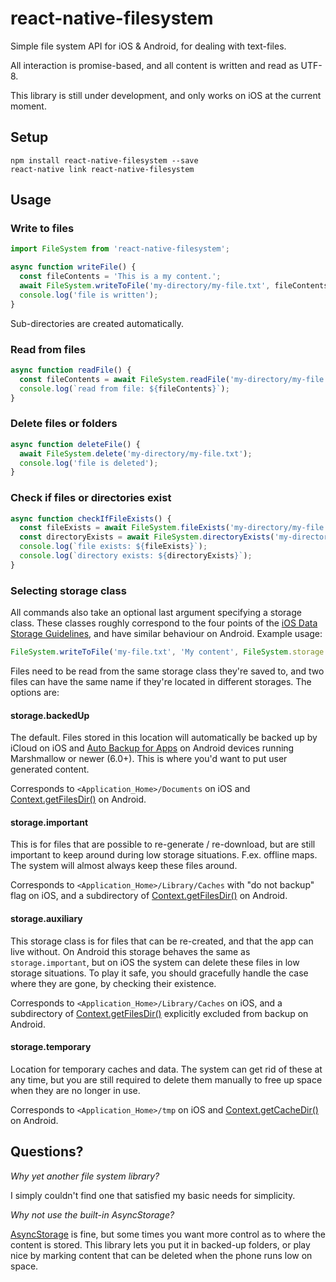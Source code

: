 # react-native-filesystem
Simple file system API for iOS &amp; Android, for dealing with text-files.

All interaction is promise-based, and all content is 
written and read as UTF-8.

This library is still under development, and only works on iOS at the current moment.

## Setup

    npm install react-native-filesystem --save
    react-native link react-native-filesystem

## Usage
### Write to files

```javascript
import FileSystem from 'react-native-filesystem';

async function writeFile() {
  const fileContents = 'This is a my content.';
  await FileSystem.writeToFile('my-directory/my-file.txt', fileContents);
  console.log('file is written');
}
```

Sub-directories are created automatically.

### Read from files

```javascript
async function readFile() {
  const fileContents = await FileSystem.readFile('my-directory/my-file.txt');
  console.log(`read from file: ${fileContents}`);
}
```

### Delete files or folders

```javascript
async function deleteFile() {
  await FileSystem.delete('my-directory/my-file.txt');
  console.log('file is deleted');
}
```

### Check if files or directories exist

```javascript
async function checkIfFileExists() {
  const fileExists = await FileSystem.fileExists('my-directory/my-file.txt');
  const directoryExists = await FileSystem.directoryExists('my-directory/my-file.txt');
  console.log(`file exists: ${fileExists}`);
  console.log(`directory exists: ${directoryExists}`);
}
```

### Selecting storage class

All commands also take an optional last argument specifying a storage class. 
These classes roughly correspond to the four points of the 
[iOS Data Storage Guidelines](https://developer.apple.com/icloud/documentation/data-storage/index.html), 
and have similar behaviour on Android. Example usage:

```javascript
FileSystem.writeToFile('my-file.txt', 'My content', FileSystem.storage.important);
```

Files need to be read from the same storage class they're saved to, and two files can have the same 
name if they're located in different storages. The options are:

#### storage.backedUp

The default. Files stored in this location will automatically be backed up by iCloud on iOS and 
[Auto Backup for Apps](https://developer.android.com/guide/topics/data/autobackup.html) on Android
devices running Marshmallow or newer (6.0+). This is where you'd want to put user generated content.

Corresponds to `<Application_Home>/Documents` on iOS and 
[Context.getFilesDir()](https://developer.android.com/reference/android/content/Context.html#getFilesDir()) 
on Android.

#### storage.important

This is for files that are possible to re-generate / re-download, but are still important to keep 
around during low storage situations. F.ex. offline maps. The system will almost always keep these 
files around.

Corresponds to `<Application_Home>/Library/Caches` with "do not backup" flag on iOS, and a 
subdirectory of
[Context.getFilesDir()](https://developer.android.com/reference/android/content/Context.html#getFilesDir()) 
on Android.

#### storage.auxiliary

This storage class is for files that can be re-created, and that the app can live without. On 
Android this storage behaves the same as `storage.important`, but on iOS the system can delete
these files in low storage situations. To play it safe, you should gracefully handle the case where 
they are gone, by checking their existence.

Corresponds to `<Application_Home>/Library/Caches` on iOS, and a subdirectory of
[Context.getFilesDir()](https://developer.android.com/reference/android/content/Context.html#getFilesDir()) 
explicitly excluded from backup on Android.


#### storage.temporary

Location for temporary caches and data. The system can get rid of these at any time, but you are 
still required to delete them manually to free up space when they are no longer in use.

Corresponds to `<Application_Home>/tmp` on iOS and 
[Context.getCacheDir()](https://developer.android.com/reference/android/content/Context.html#getCacheDir()) 
on Android.

## Questions?

*Why yet another file system library?*

I simply couldn't find one that satisfied my basic needs for simplicity.

*Why not use the built-in AsyncStorage?*

[AsyncStorage](https://facebook.github.io/react-native/docs/asyncstorage.html) is fine, but some 
times you want more control as to where the content is stored. This library lets you put it 
in backed-up folders, or play nice by marking content that can be deleted when the 
 phone runs low on space.
